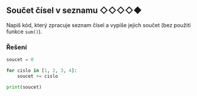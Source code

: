 ## Součet čísel v seznamu ◇◇◇◇◆

Napiš kód, který zpracuje seznam čísel a vypíše jejich součet (bez použití funkce `sum()`).

### Řešení

```python
soucet = 0

for cislo in [1, 2, 3, 4]:
    soucet += cislo

print(soucet)
```